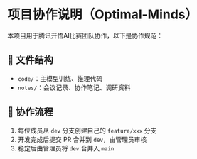 # 项目协作说明（Optimal-Minds）

本项目用于腾讯开悟AI比赛团队协作，以下是协作规范：

## 📁 文件结构

- `code/`：主模型训练、推理代码
- `notes/`：会议记录、协作笔记、调研资料

## 👥 协作流程

1. 每位成员从 `dev` 分支创建自己的 `feature/xxx` 分支
2. 开发完成后提交 PR 合并到 `dev`，由管理员审核
3. 稳定后由管理员将 `dev` 合并入 `main`
